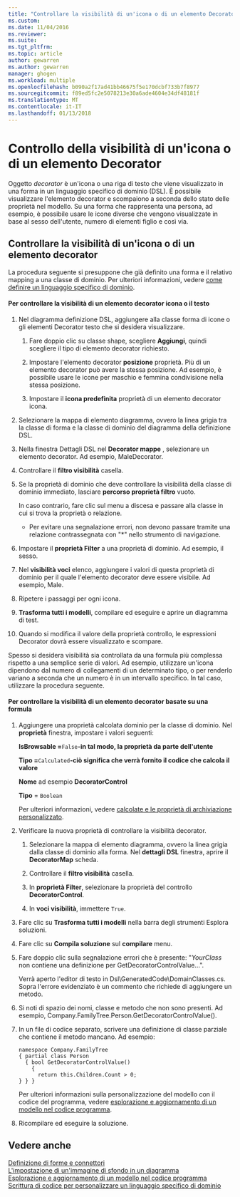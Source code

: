 ```yaml
---
title: "Controllare la visibilità di un'icona o di un elemento Decorator | Documenti Microsoft"
ms.custom: 
ms.date: 11/04/2016
ms.reviewer: 
ms.suite: 
ms.tgt_pltfrm: 
ms.topic: article
author: gewarren
ms.author: gewarren
manager: ghogen
ms.workload: multiple
ms.openlocfilehash: b090a2f17ad41bb46675f5e170dcbf733b7f8977
ms.sourcegitcommit: f89ed5fc2e5078213e30a6ade4604e34df48181f
ms.translationtype: MT
ms.contentlocale: it-IT
ms.lasthandoff: 01/13/2018
---
```

# <a name="controlling-the-visibility-of-an-icon-or-decorator"></a>Controllo della visibilità di un'icona o di un elemento Decorator
Oggetto *decorator* è un'icona o una riga di testo che viene visualizzato in una forma in un linguaggio specifico di dominio (DSL). È possibile visualizzare l'elemento decorator e scompaiono a seconda dello stato delle proprietà nel modello. Su una forma che rappresenta una persona, ad esempio, è possibile usare le icone diverse che vengono visualizzate in base al sesso dell'utente, numero di elementi figlio e così via.  
  
## <a name="controlling-the-visibility-of-an-icon-or-decorator"></a>Controllare la visibilità di un'icona o di un elemento decorator  
 La procedura seguente si presuppone che già definito una forma e il relativo mapping a una classe di dominio. Per ulteriori informazioni, vedere [come definire un linguaggio specifico di dominio](../modeling/how-to-define-a-domain-specific-language.md).  
  
#### <a name="to-control-the-visibility-of-an-icon-or-text-decorator"></a>Per controllare la visibilità di un elemento decorator icona o il testo  
  
1.  Nel diagramma definizione DSL, aggiungere alla classe forma di icone o gli elementi Decorator testo che si desidera visualizzare.  
  
    1.  Fare doppio clic su classe shape, scegliere **Aggiungi**, quindi scegliere il tipo di elemento decorator richiesto.  
  
    2.  Impostare l'elemento decorator **posizione** proprietà. Più di un elemento decorator può avere la stessa posizione. Ad esempio, è possibile usare le icone per maschio e femmina condivisione nella stessa posizione.  
  
    3.  Impostare il **icona predefinita** proprietà di un elemento decorator icona.  
  
2.  Selezionare la mappa di elemento diagramma, ovvero la linea grigia tra la classe di forma e la classe di dominio del diagramma della definizione DSL.  
  
3.  Nella finestra Dettagli DSL nel **Decorator mappe** , selezionare un elemento decorator. Ad esempio, MaleDecorator.  
  
4.  Controllare il **filtro visibilità** casella.  
  
5.  Se la proprietà di dominio che deve controllare la visibilità della classe di dominio immediato, lasciare **percorso proprietà filtro** vuoto.  
  
     In caso contrario, fare clic sul menu a discesa e passare alla classe in cui si trova la proprietà o relazione.  
  
    -   Per evitare una segnalazione errori, non devono passare tramite una relazione contrassegnata con "*" nello strumento di navigazione.  
  
6.  Impostare il **proprietà Filter** a una proprietà di dominio. Ad esempio, il sesso.  
  
7.  Nel **visibilità voci** elenco, aggiungere i valori di questa proprietà di dominio per il quale l'elemento decorator deve essere visibile. Ad esempio, Male.  
  
8.  Ripetere i passaggi per ogni icona.  
  
9. **Trasforma tutti i modelli**, compilare ed eseguire e aprire un diagramma di test.  
  
10. Quando si modifica il valore della proprietà controllo, le espressioni Decorator dovrà essere visualizzato e scompare.  
  
 Spesso si desidera visibilità sia controllata da una formula più complessa rispetto a una semplice serie di valori. Ad esempio, utilizzare un'icona dipendono dal numero di collegamenti di un determinato tipo, o per renderlo variano a seconda che un numero è in un intervallo specifico. In tal caso, utilizzare la procedura seguente.  
  
#### <a name="to-control-the-visibility-of-a-decorator-based-on-a-formula"></a>Per controllare la visibilità di un elemento decorator basate su una formula  
  
1.  Aggiungere una proprietà calcolata dominio per la classe di dominio. Nel **proprietà** finestra, impostare i valori seguenti:  
  
     **IsBrowsable =**`False`**-in tal modo, la proprietà da parte dell'utente**   
  
     **Tipo =**`Calculated`**-ciò significa che verrà fornito il codice che calcola il valore**   
  
     **Nome** ad esempio **DecoratorControl**  
  
     **Tipo** = `Boolean`  
  
     Per ulteriori informazioni, vedere [calcolate e le proprietà di archiviazione personalizzato](../modeling/calculated-and-custom-storage-properties.md).  
  
2.  Verificare la nuova proprietà di controllare la visibilità decorator.  
  
    1.  Selezionare la mappa di elemento diagramma, ovvero la linea grigia dalla classe di dominio alla forma. Nel **dettagli DSL** finestra, aprire il **DecoratorMap** scheda.  
  
    2.  Controllare il **filtro visibilità** casella.  
  
    3.  In **proprietà Filter**, selezionare la proprietà del controllo **DecoratorControl**.  
  
    4.  In **voci visibilità**, immettere `True`.  
  
3.  Fare clic su **Trasforma tutti i modelli** nella barra degli strumenti Esplora soluzioni.  
  
4.  Fare clic su **Compila soluzione** sul **compilare** menu.  
  
5.  Fare doppio clic sulla segnalazione errori che è presente: "*YourClass* non contiene una definizione per GetDecoratorControlValue...".  
  
     Verrà aperto l'editor di testo in Dsl\GeneratedCode\DomainClasses.cs. Sopra l'errore evidenziato è un commento che richiede di aggiungere un metodo.  
  
6.  Si noti di spazio dei nomi, classe e metodo che non sono presenti.  Ad esempio, Company.FamilyTree.Person.GetDecoratorControlValue().  
  
7.  In un file di codice separato, scrivere una definizione di classe parziale che contiene il metodo mancano. Ad esempio:  
  
    ```  
    namespace Company.FamilyTree  
    { partial class Person  
      { bool GetDecoratorControlValue()  
        {  
          return this.Children.Count > 0;  
    } } }  
    ```  
  
     Per ulteriori informazioni sulla personalizzazione del modello con il codice del programma, vedere [esplorazione e aggiornamento di un modello nel codice programma](../modeling/navigating-and-updating-a-model-in-program-code.md).  
  
8.  Ricompilare ed eseguire la soluzione.  
  
## <a name="see-also"></a>Vedere anche  
 [Definizione di forme e connettori](../modeling/defining-shapes-and-connectors.md)   
 [L'impostazione di un'immagine di sfondo in un diagramma](../modeling/setting-a-background-image-on-a-diagram.md)   
 [Esplorazione e aggiornamento di un modello nel codice programma](../modeling/navigating-and-updating-a-model-in-program-code.md)   
 [Scrittura di codice per personalizzare un linguaggio specifico di dominio](../modeling/writing-code-to-customise-a-domain-specific-language.md)